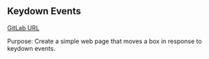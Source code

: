 ## Keydown Events
[GitLab URL](https://tlwilliams895.gitlab.io/keydown_events)

Purpose: Create a simple web page that moves a box in response to keydown events.

